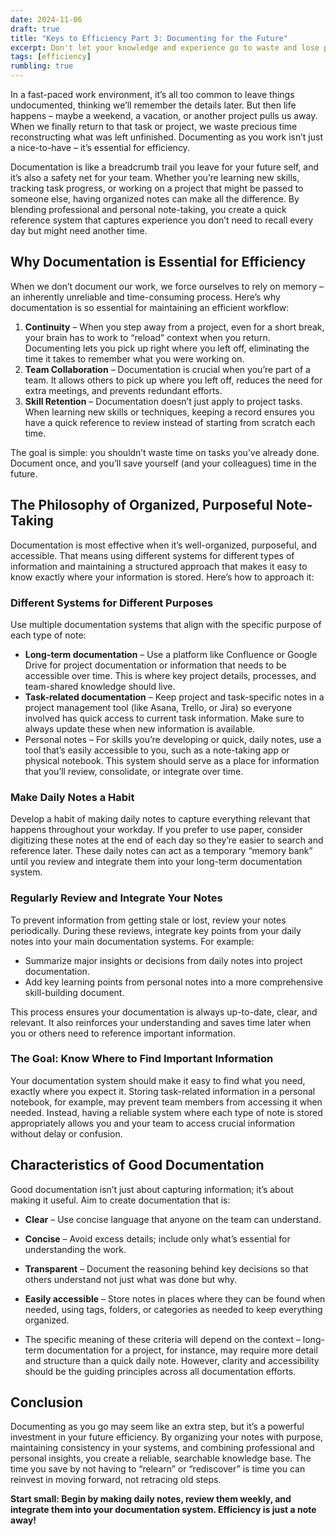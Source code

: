 ```yaml
---
date: 2024-11-06
draft: true
title: "Keys to Efficiency Part 3: Documenting for the Future"
excerpt: Don't let your knowledge and experience go to waste and lose precious time.
tags: [efficiency]
rumbling: true
---
```


In a fast-paced work environment, it’s all too common to leave things undocumented, thinking we’ll remember the details later. But then life happens – maybe a weekend, a vacation, or another project pulls us away. When we finally return to that task or project, we waste precious time reconstructing what was left unfinished. Documenting as you work isn’t just a nice-to-have – it’s essential for efficiency.

Documentation is like a breadcrumb trail you leave for your future self, and it’s also a safety net for your team. Whether you’re learning new skills, tracking task progress, or working on a project that might be passed to someone else, having organized notes can make all the difference. By blending professional and personal note-taking, you create a quick reference system that captures experience you don’t need to recall every day but might need another time.

## Why Documentation is Essential for Efficiency

When we don’t document our work, we force ourselves to rely on memory – an inherently unreliable and time-consuming process. Here’s why documentation is so essential for maintaining an efficient workflow:

1. **Continuity** – When you step away from a project, even for a short break, your brain has to work to “reload” context when you return. Documenting lets you pick up right where you left off, eliminating the time it takes to remember what you were working on.
2. **Team Collaboration** – Documentation is crucial when you’re part of a team. It allows others to pick up where you left off, reduces the need for extra meetings, and prevents redundant efforts.
3. **Skill Retention** – Documentation doesn’t just apply to project tasks. When learning new skills or techniques, keeping a record ensures you have a quick reference to review instead of starting from scratch each time.

The goal is simple: you shouldn’t waste time on tasks you’ve already done. Document once, and you’ll save yourself (and your colleagues) time in the future.

## The Philosophy of Organized, Purposeful Note-Taking

Documentation is most effective when it’s well-organized, purposeful, and accessible. That means using different systems for different types of information and maintaining a structured approach that makes it easy to know exactly where your information is stored. Here’s how to approach it:

### Different Systems for Different Purposes
Use multiple documentation systems that align with the specific purpose of each type of note:

- **Long-term documentation** – Use a platform like Confluence or Google Drive for project documentation or information that needs to be accessible over time. This is where key project details, processes, and team-shared knowledge should live.
- **Task-related documentation** – Keep project and task-specific notes in a project management tool (like Asana, Trello, or Jira) so everyone involved has quick access to current task information. Make sure to always update these when new information is available.
- Personal notes – For skills you’re developing or quick, daily notes, use a tool that’s easily accessible to you, such as a note-taking app or physical notebook. This system should serve as a place for information that you’ll review, consolidate, or integrate over time.

### Make Daily Notes a Habit

Develop a habit of making daily notes to capture everything relevant that happens throughout your workday. If you prefer to use paper, consider digitizing these notes at the end of each day so they’re easier to search and reference later. These daily notes can act as a temporary “memory bank” until you review and integrate them into your long-term documentation system.

### Regularly Review and Integrate Your Notes

To prevent information from getting stale or lost, review your notes periodically. During these reviews, integrate key points from your daily notes into your main documentation systems. For example:

- Summarize major insights or decisions from daily notes into project documentation.
- Add key learning points from personal notes into a more comprehensive skill-building document.

This process ensures your documentation is always up-to-date, clear, and relevant. It also reinforces your understanding and saves time later when you or others need to reference important information.

### The Goal: Know Where to Find Important Information

Your documentation system should make it easy to find what you need, exactly where you expect it. Storing task-related information in a personal notebook, for example, may prevent team members from accessing it when needed. Instead, having a reliable system where each type of note is stored appropriately allows you and your team to access crucial information without delay or confusion.

## Characteristics of Good   Documentation

Good documentation isn’t just about capturing information; it’s about making it useful. Aim to create documentation that is:

- **Clear** – Use concise language that anyone on the team can understand.
- **Concise** – Avoid excess details; include only what’s essential for understanding the work.
- **Transparent** – Document the reasoning behind key decisions so that others understand not just what was done but why.
- **Easily accessible** – Store notes in places where they can be found when needed, using tags, folders, or categories as needed to keep everything organized.

- The specific meaning of these criteria will depend on the context – long-term documentation for a project, for instance, may require more detail and structure than a quick daily note. However, clarity and accessibility should be the guiding principles across all documentation efforts.

## Conclusion

Documenting as you go may seem like an extra step, but it’s a powerful investment in your future efficiency. By organizing your notes with purpose, maintaining consistency in your systems, and combining professional and personal insights, you create a reliable, searchable knowledge base. The time you save by not having to “relearn” or “rediscover” is time you can reinvest in moving forward, not retracing old steps.

**Start small: Begin by making daily notes, review them weekly, and integrate them into your documentation system. Efficiency is just a note away!**
